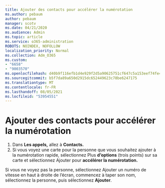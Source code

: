 ```yaml
---
title: Ajouter des contacts pour accélérer la numérotation
ms.author: pebaum
author: pebaum
manager: scotv
ms.date: 04/21/2020
ms.audience: Admin
ms.topic: article
ms.service: o365-administration
ROBOTS: NOINDEX, NOFOLLOW
localization_priority: Normal
ms.collection: Adm_O365
ms.custom:
- "6658"
- "9003570"
ms.openlocfilehash: d40b9f116efb1d4e929f2d5a90625751cf647c5a153eef74fe49ae09f1202263
ms.sourcegitcommit: b5f7da89a650d2915dc652449623c78be6247175
ms.translationtype: MT
ms.contentlocale: fr-FR
ms.lasthandoff: 08/05/2021
ms.locfileid: "53954551"
---
```

# <a name="add-contacts-to-speed-dial"></a>Ajouter des contacts pour accélérer la numérotation

1. Dans **Les appels,** allez à **Contacts.**
2. Si vous voyez une carte pour la personne que vous souhaitez ajouter à la numérotation rapide, sélectionnez Plus **d’options** (trois points) sur sa carte et sélectionnez Ajouter pour **accélérer la numérotation.**

Si vous ne voyez pas  la personne, sélectionnez Ajouter un numéro de vitesse en haut à droite de l’écran, commencez à taper son nom, sélectionnez la personne, puis sélectionnez **Ajouter**.
